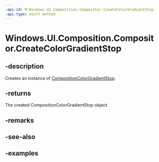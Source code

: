 ```yaml
---
-api-id: M:Windows.UI.Composition.Compositor.CreateColorGradientStop
-api-type: winrt method
---
```


<!-- Method syntax.
public CompositionColorGradientStop Compositor.CreateColorGradientStop()
-->

# Windows.UI.Composition.Compositor.CreateColorGradientStop

## -description

Creates an instance of [CompositionColorGradientStop](compositioncolorgradientstop.md).



## -returns

The created CompositionColorGradientStop object.

## -remarks

## -see-also

## -examples

